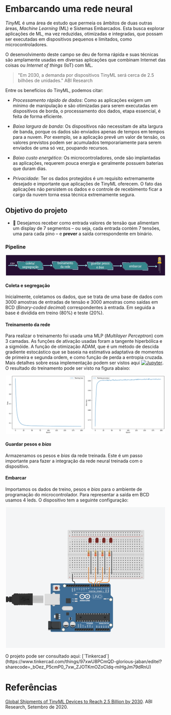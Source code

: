 # Embarcando uma rede neural

*TinyML* é uma área de estudo que permeia os âmbitos de duas outras áreas, *Machine Learning* (ML) e Sistemas Embarcados. Esta busca explorar aplicações de ML, ma vez reduzidas, otimizadas e integradas, que possam ser executadas em dispositivos pequenos e limitados, como microcontroladores.

O desenvolvimento deste campo se deu de forma rápida e suas técnicas são amplamente usadas em diversas aplicações que combinam Internet das coisas ou *Internet of things* (IoT) com ML.

>"Em 2030, a demanda por dispositivos TinyML será cerca de 2.5 bilhões de unidades." ABI Research

Entre os benefícios do TinyML, podemos citar:
* *Processamento rápido de dados*: Como as aplicações exigem  um mínimo de manipulação e são otimizadas para serem executadas em dispositivos de borda, o processamento dos dados, etapa essencial, é feita de forma eficiente.

* *Baixa largura de banda*: Os dispositivos não necessitam de alta largura de banda, porque os dados são enviados apenas de tempos em tempos para a nuvem. Por exemplo, se a aplicação prevê um valor de tensão, os valores previstos podem ser acumulados temporariamente para serem enviados de uma só vez, poupando recursos.

* *Baixo custo energético*: Os microcontroladores, onde são implantadas as aplicações, requerem pouca energia e geralmente possuem baterias que duram dias.

* *Privacidade*: Ter os dados protegidos é um requisito extremamente desejado e importante que aplicações de TinyML oferecem. O fato das aplicações não persistem os dados e o controle de recebimento ficar a cargo da nuvem torna essa técnica extremamente segura.

## Objetivo do projeto
- :dart: Desejamos receber como entrada valores de tensão que alimentam um display de 7 segmentos &ndash; ou seja, cada entrada contém 7 tensões, uma para cada pino &ndash; e **prever** a saída correspondente em binário.

### Pipeline

<p align='center'>
<img width="500" src='./contents/pipeline.png'>
</p>

#### Coleta e segregação
Inicialmente, coletamos os dados, que se trata de uma base de dados com 3000 amostras de entradas de tensão e 3000 amostras como saídas em BCD (*Binary-coded decimal*) correspondentes à entrada. Em seguida a base é dividida em treino (80%) e teste (20%).

#### Treinamento da rede
Para realizar o treinamento foi usada uma MLP (*Multilayer Perceptron*) com 3 camadas. As funções de ativação usadas foram a tangente hiperbólica e a sigmóide. A função de otimização ADAM, que é um método de descida gradiente estocástico que se baseia na estimativa adaptativa de momentos de primeira e segunda ordem, e como função de perda a entropia cruzada. Mais detalhes sobre essa implementação podem ser vistos aqui [![Jupyter](https://img.shields.io/badge/-Notebook-191A1B?style=flat-square&logo=jupyter)](https://github.com/ivanovitchm/datastructure/blob/main/lessons/week_01/Python_Tutorial.ipynb).
O resultado do treinamento pode ser visto na figura abaixo:
<p align='center'>
<img width="500" src='./contents/results.png'>
</p>

#### Guardar pesos e *bias*
Armazenamos os pesos e *bias* da rede treinada. Este é um passo importante para fazer a integração da rede neural treinada com o dispositivo.

#### Embarcar
Importamos os dados de treino, pesos e *bias* para o ambiente de programação do microcontrolador. Para representar a saída em BCD usamos 4 leds. O dispositivo tem a seguinte configuração:
<p align='center'>
<img width="500" src='./contents/Circuito-TinkerCAD.png'>
</p>
O projeto pode ser consultado aqui: [`Tinkercad`](https://www.tinkercad.com/things/97xwU8PCmQD-glorious-jaban/editel?sharecode=_bOez_P5cmP0_7xw_ZJOTKmOZoCIdq-miHgJm79dRnU)

# Referências 

[Global Shipments of TinyML Devices to Reach 2.5 Billion by 2030](https://www.prnewswire.com/news-releases/global-shipments-of-tinyml-devices-to-reach-2-5-billion-by-2030--301123076.html). ABI Research, Setembro de 2020. 

